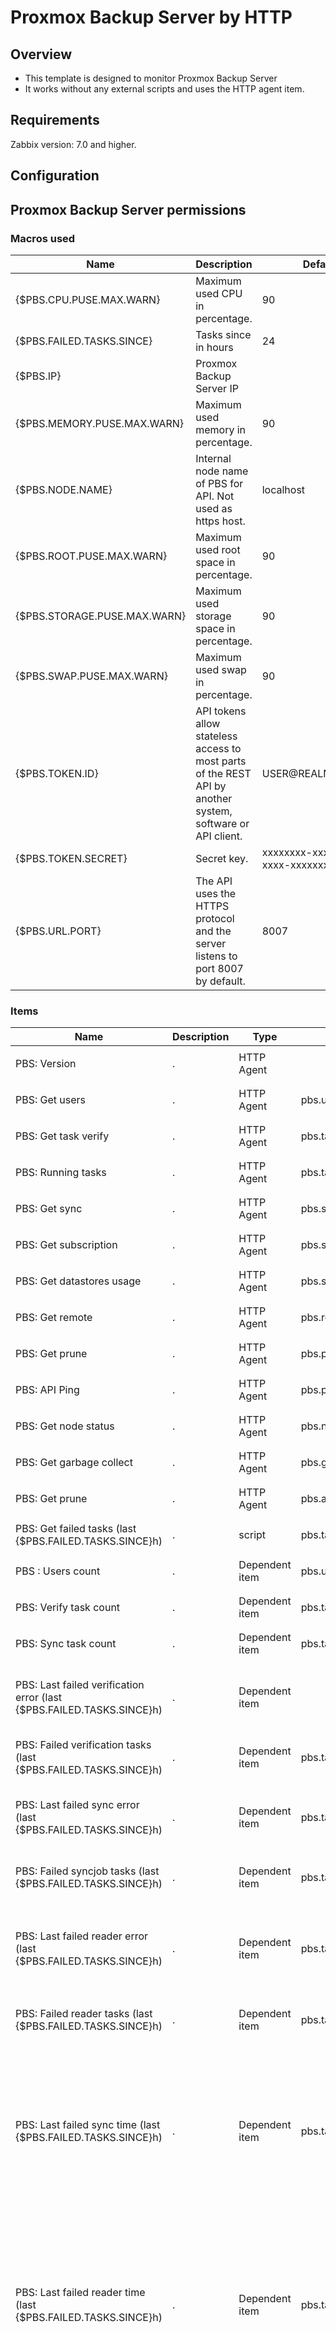 # Proxmox Backup Server by HTTP

## Overview

- This template is designed to monitor Proxmox Backup Server
- It works without any external scripts and uses the HTTP agent item.

## Requirements

Zabbix version: 7.0 and higher.


## Configuration

## Proxmox Backup Server permissions




### Macros used

|Name|Description|Default|
|----|-----------|-------|
| {$PBS.CPU.PUSE.MAX.WARN} | Maximum used CPU in percentage. | 90 | 
| {$PBS.FAILED.TASKS.SINCE} | Tasks since in hours | 24  | 
| {$PBS.IP} | Proxmox Backup Server IP |  | 
| {$PBS.MEMORY.PUSE.MAX.WARN} | Maximum used memory in percentage. | 90 | 
| {$PBS.NODE.NAME} | Internal node name of PBS for API. Not used as https host. | localhost | 
| {$PBS.ROOT.PUSE.MAX.WARN} | Maximum used root space in percentage. | 90 | 
| {$PBS.STORAGE.PUSE.MAX.WARN} | Maximum used storage space in percentage. | 90 | 
| {$PBS.SWAP.PUSE.MAX.WARN} | Maximum used swap in percentage. | 90 | 
| {$PBS.TOKEN.ID} | API tokens allow stateless access to most parts of the REST API by another system, software or API client. | USER@REALM!TOKENID | 
| {$PBS.TOKEN.SECRET} | Secret key. | xxxxxxxx-xxxx-xxxx-xxxx-xxxxxxxxxxxx | 
| {$PBS.URL.PORT} | The API uses the HTTPS protocol and the server listens to port 8007 by default. | 8007 | 

### Items

|Name|Description|Type|Key and additional info| Preprocessing / Formula |
|----|-----------|----|-----------------------|-------------------------|
| PBS: Version |<p>.</p>| HTTP Agent| | <ul><li> <p> JSONPath: $.data.version </p>|
| PBS: Get users |<p>.</p>| HTTP Agent | pbs.users |  |
| PBS: Get task verify |<p>.</p>| HTTP Agent | pbs.tasks.verify | |
| PBS: Running tasks |<p>.</p>| HTTP Agent | pbs.tasks.running | <ul><li> <p> JSONPath: $.total </p>|
| PBS: Get sync |<p>.</p>| HTTP Agent | pbs.sync | |
| PBS: Get subscription |<p>.</p>| HTTP Agent | pbs.subscription | |
| PBS: Get datastores usage | <p>.</p>| HTTP Agent | pbs.status.datastore-usage | <ul><li> <p> JSONPath: $.data </p> </li> |
| PBS: Get remote | <p>.</p> | HTTP Agent | pbs.remote |  |
| PBS: Get prune | <p>.</p> | HTTP Agent | pbs.prune |  |
| PBS: API Ping | <p>.</p> | HTTP Agent | pbs.ping | <ul><li> <p> JSONPath: $.data.pong </p> |
| PBS: Get node status | <p>.</p> | HTTP Agent | pbs.node.status | <ul><li> <p> JSONPath: $.data </p> </li> |
| PBS: Get garbage collect | <p>.</p> | HTTP Agent | pbs.gc | |
| PBS: Get prune | <p>.</p> | HTTP Agent | pbs.admin.prune | |
| PBS: Get failed tasks (last {$PBS.FAILED.TASKS.SINCE}h) |<p>.</p>|script| pbs.tasks.failed | |
| PBS : Users count |<p>.</p>| Dependent item | pbs.users.count | <ul><li> <p> JSONPath: $..userid.length() </p> |
| PBS: Verify task count | <p>.</p> | Dependent item | pbs.tasks.verify.count | <ul><li> <p> JSONPath: $..id.length() </p> |
| PBS: Sync task count |<p>.</p>| Dependent item | pbs.tasks.sync.count | <ul><li> <p> JSONPath: $..id.length() </p> </li> |
| PBS: Last failed verification error (last {$PBS.FAILED.TASKS.SINCE}h) |<p>.</p>|Dependent item| | <ul><li> <p> JSONPath: $.data[?(@.worker_type == "verificationjob")].status.first() </p> </li> <li><p> Discard Unchanged </p></li></ul>|
| PBS: Failed verification tasks (last {$PBS.FAILED.TASKS.SINCE}h) |<p>.</p>|Dependent item| pbs.tasks.failed.verificationjob | <ul><li> <p> JSONPath: $.data[?(@.worker_type == "verificationjob")].status.length() </p> </li> |
| PBS: Last failed sync error (last {$PBS.FAILED.TASKS.SINCE}h) |<p>.</p>|Dependent item| pbs.tasks.failed.syncjob.error | <ul><li> <p> JSONPath: $.data[?(@.worker_type == "syncjob")].status.first() </p> </li> <li><p> Discard Unchanged </p></li></ul>|
| PBS: Failed syncjob tasks (last {$PBS.FAILED.TASKS.SINCE}h) |<p>.</p>| Dependent item | pbs.tasks.failed.syncjob | <ul><li> <p> JSONPath: $.data[?(@.worker_type == "syncjob")].status.length() </p> </li> |
| PBS: Last failed reader error (last {$PBS.FAILED.TASKS.SINCE}h) |<p>.</p>|Dependent item| pbs.tasks.failed.reader.error | <ul><li> <p> JSONPath: $.data[?(@.worker_type == "reader")].status.first() </p> </li> Discard Unchanged <li><p>  </p></li></ul>|
| PBS: Failed reader tasks (last {$PBS.FAILED.TASKS.SINCE}h) | <p>.</p>|Dependent item| pbs.tasks.failed.reader | <ul><li> <p>JSONPath: $.data[?(@.worker_type == "reader")].status.length() </p> </li> |
| PBS: Last failed sync time (last {$PBS.FAILED.TASKS.SINCE}h) |<p>.</p>|Dependent item| pbs.tasks.failed.last_syncjob_time | <ul><li> <p> JSONPath: $.data[?(@.worker_type == "syncjob")].first() <p> Custom failed : Set value 0 <p> </p> </li> <li><p> JSONPath: $.endtime  </p></li> <li><p> JSONPath: $.endtime  <p> Custom failed : Set value 0 <p>  </p></li> <li><p> Discard Unchanged with heartbeat : 1h  </p></li></ul>|
| PBS: Last failed reader time (last {$PBS.FAILED.TASKS.SINCE}h) |<p>.</p>|Dependent item| pbs.tasks.failed.last_reader_time | <ul><li> <p> JSONPath: $.data[?(@.worker_type == "reader")].first() <p> Custom failed : Set value 0 <p> </p> </li> <li><p> JSONPath: $.endtime  </p></li> <li><p> JSONPath: $.endtime  <p> Custom failed : Set value 0 <p>  </p></li> <li><p> Discard Unchanged with heartbeat : 1h  </p></li></ul>|
| PBS: Last failed garbage time (last {$PBS.FAILED.TASKS.SINCE}h) |<p>.</p>|Dependent item| pbs.tasks.failed.last_garbage_collection_time | <ul><li> <p> JSONPath: $.data[?(@.worker_type == "garbage_collection")].first() <p> Custom failed : Set value 0 <p> </p> </li> <li><p> JSONPath: $.endtime  </p></li> <li><p> JSONPath: $.endtime  <p> Custom failed : Set value 0 <p>  </p></li> <li><p> Discard Unchanged with heartbeat : 1h  </p></li></ul>|
| PBS: Last failed backup time  (last {$PBS.FAILED.TASKS.SINCE}h) |<p>.</p>|Dependent item| pbs.tasks.failed.last_backup_time | <ul><li> <p> JSONPath: $.data[?(@.worker_type == "backup")].first() <p> Custom failed : Set value 0 <p> </p> </li> <li><p> JSONPath: $.endtime  </p></li> <li><p> JSONPath: $.endtime  <p> Custom failed : Set value 0 <p>  </p></li> <li><p> Discard Unchanged with heartbeat : 1h  </p></li></ul>|
| PBS: Last failed garbage error (last {$PBS.FAILED.TASKS.SINCE}h) |<p>.</p>|Dependent item| pbs.tasks.failed.garbage_collection.error | <ul><li> <p> JSONPath: $.data[?(@.worker_type == "garbage_collection")].status.first() <p> Custom failed : Set value 0 <p> </p> </li> <li><p> JSONPath: $.endtime  </p></li> <li><p> JSONPath: $.endtime  <p> Custom failed : Set value 0 <p>  </p></li> <li><p> Discard Unchanged with heartbeat : 1h  </p></li></ul>|
| PBS: Failed garbage tasks (last {$PBS.FAILED.TASKS.SINCE}h) |<p>.</p>|Dependent item| pbs.tasks.failed.garbage_collection | <ul><li> <p> JSONPath: $.data[?(@.worker_type == "garbage_collection")].status.length() <p> Custom failed : Set value 0 <p> </p> </li> <li><p> JSONPath: $.endtime  </p></li> <li><p> JSONPath: $.endtime  <p> Custom failed : Set value 0 <p>  </p></li> <li><p> Discard Unchanged with heartbeat : 1h  </p></li></ul>|
| PBS: Failed tasks (last {$PBS.FAILED.TASKS.SINCE}h) |<p>.</p>|Dependent item| pbs.tasks.failed.count | <ul><li> <p> JSONPath: $.data..status.length() <p> Custom failed : Set value 0 <p> </p> </li></ul>|
| PBS: Last failed backup error (last {$PBS.FAILED.TASKS.SINCE}h) |<p>.</p>|Dependent item| pbs.tasks.failed.backup.error | <ul><li> <p> $.data[?(@.worker_type == "backup")].status.first() <p> Custom failed : Discard value <p> </p> </li></ul>|
| PBS: Failed backup tasks {$PBS.FAILED.TASKS.SINCE}h |<p>.</p>|Dependent item| pbs.tasks.failed.backup | <ul><li> <p> JSONPath: $.data[?(@.worker_type == "backup")].status.length()  </p> </li></ul>|
| PBS : subscription status |<p>.</p>|Dependent item| pbs.subscription.status | <ul><li> <p> JSON: $..status.first() </p> </li> <li><p> Replace: notfound => 0  </p></li></ul>|
| PBS: Prune count |<p>.</p>|Dependent item|pbs.prune.count | <ul><li> <p> JSONPath: $..id.length() </p> </li></ul>|
| PBS Node: uptime |<p>.</p>|Dependent item| pbs.node.uptime | <ul><li> <p> JSONPath: $.uptime </p> </li></ul>|
| PBS Node: swap used |<p>.</p>|Dependent item| pbs.node.swap.used | <ul><li> <p> JSONPath: $.used</p> </li> <li><p>  </p></li></ul>|
| PBS Node: swap total |<p>.</p>|Dependent item| pbs.node.swap.total | <ul><li> <p> JSONPath: $.total</p> </li></ul>|
| PBS Node: swap free |<p>.</p>|Dependent item| pbs.node.swap.free | <ul><li> <p> JSONPath: $.free </p> </li></ul>|
| PBS Node: swap |<p>.</p>|Dependent item|pbs.node.swap | <ul><li> <p>JSONPath: $.swap </p> </li></ul>|
| PBS Node: root used |<p>.</p>|Dependent item| pbs.node.root.used | <ul><li> <p> JSONPath: $.used </p> </li> </ul>|
| PBS Node: root total |<p>.</p>|Dependent item| pbs.node.root.total | <ul><li> <p> JSONPath: $.total </p> </li></ul>|
| PBS Node: root avail |<p>.</p>|Dependent item| pbs.node.root.avail | <ul><li> <p> JSONPath: $.avail</p> </li></ul>|
| PBS Node: root |<p>.</p>|Dependent item| pbs.node.root | <ul><li> <p> JSONPath: $.root</p> </li></ul>|
| PBS Node: memory used |<p>.</p>|Dependent item| pbs.node.memory.used | <ul><li> <p> JSONPath: $.used </p> </li></ul>|
| PBS Node: memory total |<p>.</p>|Dependent item| pbs.node.memory.total | <ul><li> <p> JSONPath: $.total</p> </li></ul>|
| PBS Node: memory free |<p>.</p>|Dependent item| pbs.node.memory.free | <ul><li> <p> JSONPath: $.free </p> </li></ul>|
| PBS Node: memory |<p>.</p>|Dependent item| pbs.node.memory | <ul><li> <p> JSONPath: $.memory </p> </li></ul>|
| PBS Node: kernel |<p>.</p>|Dependent item| pbs.node.kversion | <ul><li> <p> JSONPath: $.kversion </p> </li></ul>|
| PBS Node: cpu usage |<p>.</p>|Dependent item| pbs.node.cpu | <ul><li> <p> JSONPath: $.cpu </p> </li> <li><p> Custom multiplier: 100  </p></li></ul>|
| PBS: gc store |<p>.</p>|Dependent item| | <ul><li> <p> JSONPath: $..store.first() <p> Custom failed : Discard value </p></p> </li> </ul>|
| PBS: gc still-bad |<p>.</p>|Dependent item| pbs.gc.still-bad | <ul><li> <p> JSONPath: $..['still-bad'].first() <p>  Custom failed : Discard value </p> </p> </li> </ul>|
| PBS: gc schedule |<p>.</p>|Dependent item| pbs.gc.schedule | <ul><li> <p> JSONPath: $..schedule.first() <p>  Custom failed : Discard value </p> </p> </li> </ul>|
| PBS: gc pending-bytes |<p>.</p>|Dependent item| pbs.gc.pending-bytes | <ul><li> <p> $..['pending-bytes'].first() <p>  Custom failed : Discard value </p> </p> </li> </ul>|
| PBS: gc next-run |<p>.</p>|Dependent item| pbs.gc.next-run | <ul><li> <p> $..['next-run'].first() <p>  Custom failed : Discard value </p> </p> </li> </ul>|
| PBS: gc disk-chunks |<p>.</p>|Dependent item| pbs.gc.disk-chunks | <ul><li> <p> $..['disk-chunks'].first() <p>  Custom failed : Discard value </p> </p> </li> </ul>|
| PBS: gc disk-bytes |<p>.</p>|Dependent item| pbs.gc.disk-bytes | <ul><li> <p> $..['disk-bytes'].first() <p>  Custom failed : Discard value </p> </p> </li> </ul>|

